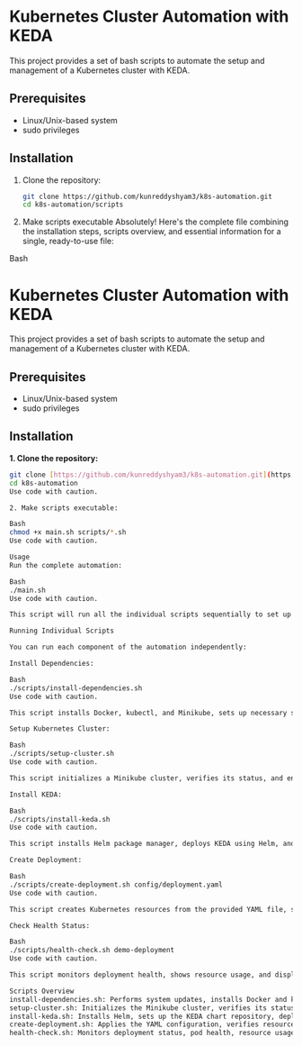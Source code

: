 # Kubernetes Cluster Automation with KEDA

This project provides a set of bash scripts to automate the setup and management of a Kubernetes cluster with KEDA.

## Prerequisites
- Linux/Unix-based system
- sudo privileges

## Installation

1. Clone the repository:
   ```bash
   git clone https://github.com/kunreddyshyam3/k8s-automation.git
   cd k8s-automation/scripts
2. Make scripts executable
Absolutely! Here's the complete file combining the installation steps, scripts overview, and essential information for a single, ready-to-use file:

Bash
# Kubernetes Cluster Automation with KEDA

This project provides a set of bash scripts to automate the setup and management of a Kubernetes cluster with KEDA.

## Prerequisites

- Linux/Unix-based system
- sudo privileges

## Installation

**1. Clone the repository:**

```bash
git clone [https://github.com/kunreddyshyam3/k8s-automation.git](https://github.com/kunreddyshyam3/k8s-automation.git)
cd k8s-automation
Use code with caution.

2. Make scripts executable:

Bash
chmod +x main.sh scripts/*.sh
Use code with caution.

Usage
Run the complete automation:

Bash
./main.sh
Use code with caution.

This script will run all the individual scripts sequentially to set up the environment, install KEDA, deploy a sample application, and verify its health.

Running Individual Scripts

You can run each component of the automation independently:

Install Dependencies:

Bash
./scripts/install-dependencies.sh
Use code with caution.

This script installs Docker, kubectl, and Minikube, sets up necessary system configurations, and requires a logout/login afterward for group changes.

Setup Kubernetes Cluster:

Bash
./scripts/setup-cluster.sh
Use code with caution.

This script initializes a Minikube cluster, verifies its status, and enables required addons.

Install KEDA:

Bash
./scripts/install-keda.sh
Use code with caution.

This script installs Helm package manager, deploys KEDA using Helm, and verifies its installation.

Create Deployment:

Bash
./scripts/create-deployment.sh config/deployment.yaml
Use code with caution.

This script creates Kubernetes resources from the provided YAML file, sets up autoscaling with KEDA, and displays deployment details.

Check Health Status:

Bash
./scripts/health-check.sh demo-deployment
Use code with caution.

This script monitors deployment health, shows resource usage, and displays potential issues.

Scripts Overview
install-dependencies.sh: Performs system updates, installs Docker and kubectl, sets up Minikube, and configures group permissions.
setup-cluster.sh: Initializes the Minikube cluster, verifies its status, sets up the metrics server, and performs basic cluster configuration.
install-keda.sh: Installs Helm, sets up the KEDA chart repository, deploys KEDA, and verifies its installation.
create-deployment.sh: Applies the YAML configuration, verifies resource creation, displays the service endpoint, and sets up scaling configuration.
health-check.sh: Monitors deployment status, pod health, resource usage, events, and autoscaling status.
